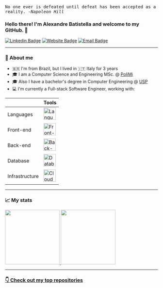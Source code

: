 <samp>No one ever is defeated until defeat has been accepted as a reality. -<i>Napoleon Hill</i></samp>

### Hello there! I'm Alexandre Batistella and welcome to my GitHub. 👋

[![Linkedin Badge](https://img.shields.io/badge/-LinkedIn-0e76a8?style=flat-square&logo=Linkedin&logoColor=white)](https://www.linkedin.com/in/alebatistella/)
[![Website Badge](https://img.shields.io/badge/Website-3b5998?style=flat-square&logo=google-chrome&logoColor=white)](https://alebatistella.com)
[![Email Badge](https://img.shields.io/badge/-Gmail-c14438?style=flat-square&logo=Gmail&logoColor=white)](mailto:alexandre.bellas@gmail.com)

<hr/>

### 🙆 About me

- 🇧🇷 I'm from Brazil, but I lived in 🇮🇹 Italy for 3 years
- 🎓 I am a Computer Science and Engineering MSc. @ [PoliMi](https://www.polimi.it/)
- 🎓 Also I have a bachelor's degree in Computer Engineering @ [USP](https://www5.usp.br/)
- 💻 I'm currently a Full-stack Software Engineer, working with:

|                | Tools                                                                                                                                                                                                                                     |
| -------------- | ----------------------------------------------------------------------------------------------------------------------------------------------------------------------------------------------------------------------------------------- |
| Languages      | <img align="center" alt="Languages (Javascript, Typescript, PHP, C#, Python)" height="40" style="margin-bottom: 5px;" src="https://skillicons.dev/icons?i=js,ts,php,cs,py&theme=dark">                                                    |
| Front-end      | <img align="center" alt="Front-end (React, SASS, jQuery, Bootstrap, Vite, Wordpress)" height="40" style="margin-bottom: 5px;" src="https://skillicons.dev/icons?i=react,nextjs,jquery,bootstrap,vite,tailwind,sass,wordpress&theme=dark"> |
| Back-end       | <img align="center" alt="Back-end (NodeJS, NestJS, AdonisJS, Prisma, Laravel)" height="40" style="margin-bottom: 5px;" src="https://skillicons.dev/icons?i=nodejs,nest,adonis,prisma,laravel&theme=dark">                                 |
| Database       | <img align="center" alt="Database (PostgreSQL, MySQL, Redis, DynamoDB, MongoDB)" height="40" style="margin-bottom: 5px;" src="https://skillicons.dev/icons?i=postgresql,mysql,redis,dynamodb,mongodb&theme=dark">                         |
| Infrastructure | <img align="center" alt="Cloud (AWS, Docker, Linux, Git, GitHub, NGINX)" height="40" style="margin-bottom: 5px;" src="https://skillicons.dev/icons?i=aws,docker,linux,git,github,nginx&theme=dark">                                       |

<hr/>

### 📈 My stats

<div>
    <a href="https://github.com/AlexandreBellas">
    <img height="180em" src="https://github-readme-stats.vercel.app/api?username=AlexandreBellas&show_icons=true&theme=dark&include_all_commits=true&count_private=true"/>
    <img height="180em" src="https://github-readme-stats.vercel.app/api/top-langs/?username=AlexandreBellas&layout=compact&theme=dark&hide=c,Jupyter%20Notebook,java,makefile,perl"/>
</div>

<hr/>

### 👇 Check out my top repositories
